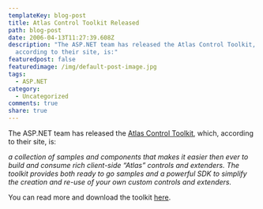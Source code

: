 ```yaml
---
templateKey: blog-post
title: Atlas Control Toolkit Released
path: blog-post
date: 2006-04-13T11:27:39.608Z
description: "The ASP.NET team has released the Atlas Control Toolkit, which,
  according to their site, is:"
featuredpost: false
featuredimage: /img/default-post-image.jpg
tags:
  - ASP.NET
category:
  - Uncategorized
comments: true
share: true
---
```

<!--StartFragment-->

The ASP.NET team has released the [Atlas Control Toolkit](http://atlas.asp.net/default.aspx?tabid=47&subtabid=477), which, according to their site, is:

*a collection of samples and components that makes it easier then ever to build and consume rich client-side “Atlas” controls and extenders. The toolkit provides both ready to go samples and a powerful SDK to simplify the creation and re-use of your own custom controls and extenders.*

You can read more and download the toolkit [here](http://atlas.asp.net/default.aspx?tabid=47&subtabid=477).

<!--EndFragment-->